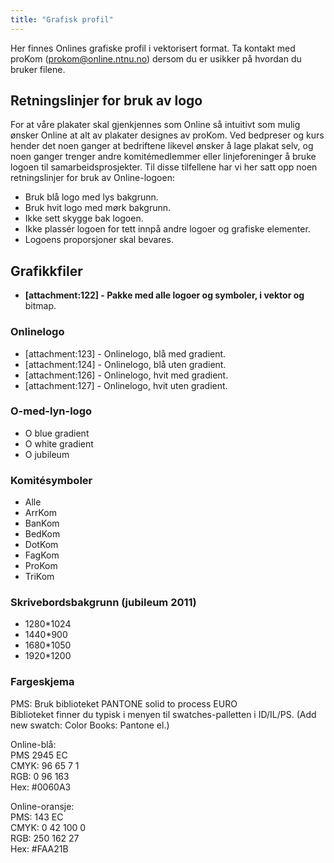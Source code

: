```yaml
---
title: "Grafisk profil"
---
```


Her finnes Onlines grafiske profil i vektorisert format. Ta kontakt med proKom (prokom@online.ntnu.no) dersom du er usikker på hvordan du bruker filene.

## Retningslinjer for bruk av logo

For at våre plakater skal gjenkjennes som Online så intuitivt som mulig ønsker Online at alt av plakater designes av proKom. Ved bedpreser og kurs hender det noen ganger at bedriftene likevel ønsker å lage plakat selv, og noen ganger trenger andre komitémedlemmer eller linjeforeninger å bruke logoen til samarbeidsprosjekter. Til disse tilfellene har vi her satt opp noen retningslinjer for bruk av Online-logoen:


* Bruk blå logo med lys bakgrunn.
* Bruk hvit logo med mørk bakgrunn.
* Ikke sett skygge bak logoen.
* Ikke plassér logoen for tett innpå andre logoer og grafiske elementer.
* Logoens proporsjoner skal bevares.

## Grafikkfiler

* **[attachment:122] - Pakke med alle logoer og symboler, i vektor og** bitmap.

### Onlinelogo


* [attachment:123] - Onlinelogo, blå med gradient.
* [attachment:124] - Onlinelogo, blå uten gradient.
* [attachment:126] - Onlinelogo, hvit med gradient.
* [attachment:127] - Onlinelogo, hvit uten gradient.

### O-med-lyn-logo

* O blue gradient
* O white gradient
* O jubileum

### Komitésymboler

* Alle
* ArrKom
* BanKom
* BedKom
* DotKom
* FagKom
* ProKom
* TriKom

### Skrivebordsbakgrunn (jubileum 2011)

* 1280*1024
* 1440*900
* 1680*1050
* 1920*1200

### Fargeskjema

PMS: Bruk biblioteket PANTONE solid to process EURO  
Biblioteket finner du typisk i menyen til swatches-palletten i ID/IL/PS. (Add new swatch: Color Books: Pantone el.)

Online-blå:  
PMS 2945 EC  
CMYK: 96 65 7 1  
RGB: 0 96 163  
Hex: #0060A3  

Online-oransje:  
PMS: 143 EC  
CMYK: 0 42 100 0  
RGB: 250 162 27  
Hex: #FAA21B  